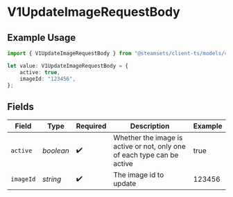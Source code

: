# V1UpdateImageRequestBody

## Example Usage

```typescript
import { V1UpdateImageRequestBody } from "@steamsets/client-ts/models/components";

let value: V1UpdateImageRequestBody = {
    active: true,
    imageId: "123456",
};
```

## Fields

| Field                                                                   | Type                                                                    | Required                                                                | Description                                                             | Example                                                                 |
| ----------------------------------------------------------------------- | ----------------------------------------------------------------------- | ----------------------------------------------------------------------- | ----------------------------------------------------------------------- | ----------------------------------------------------------------------- |
| `active`                                                                | *boolean*                                                               | :heavy_check_mark:                                                      | Whether the image is active or not, only one of each type can be active | true                                                                    |
| `imageId`                                                               | *string*                                                                | :heavy_check_mark:                                                      | The image id to update                                                  | 123456                                                                  |